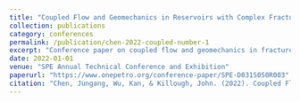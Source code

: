 ```yaml
---
title: "Coupled Flow and Geomechanics in Reservoirs with Complex Fractures Using Embedded Meshes"
collection: publications
category: conferences
permalink: /publication/chen-2022-coupled-number-1
excerpt: "Conference paper on coupled flow and geomechanics in fractured reservoirs using embedded meshes."
date: 2022-01-01
venue: "SPE Annual Technical Conference and Exhibition"
paperurl: "https://www.onepetro.org/conference-paper/SPE-D031S050R003"
citation: "Chen, Jungang, Wu, Kan, & Killough, John. (2022). Coupled Flow and Geomechanics in Reservoirs with Complex Fractures Using Embedded Meshes. SPE Annual Technical Conference and Exhibition."
---
```

